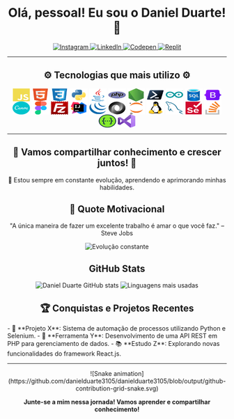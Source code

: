 <h1 align="center">Olá, pessoal! Eu sou o Daniel Duarte! 👋</h1>

<p align="center">
  <a href="https://www.instagram.com/dani__s2__/">
    <img src="https://img.shields.io/badge/Instagram-E4405F?style=for-the-badge&logo=instagram&logoColor=white" alt="Instagram">
  </a>
  <a href="https://www.linkedin.com/in/daniel-duarte-b53806224/">
    <img src="https://img.shields.io/badge/linkedin-836FFF?style=for-the-badge&logo=linkedin&logoColor=white" alt="LinkedIn">
  </a>
  <a href="https://codepen.io/danielduarte3105">
    <img src="https://img.shields.io/badge/codepen-564a5d?style=for-the-badge&logo=codepen&logoColor=white" alt="Codepen">
  </a>
  <a href="https://replit.com/@Daniel31052003">
    <img src="https://img.shields.io/badge/replit-E4405F?style=for-the-badge&logo=replit&logoColor=white" alt="Replit">
  </a>
</p>

---

<h2 align="center">⚙️ Tecnologias que mais utilizo ⚙️</h2>

<div align="center" style="display: inline_block;">
    <img align="center" alt="" height="30" width="40" src="https://raw.githubusercontent.com/devicons/devicon/master/icons/javascript/javascript-plain.svg">
    <img align="center" alt="" height="30" width="40" src="https://raw.githubusercontent.com/devicons/devicon/master/icons/html5/html5-original.svg">
    <img align="center" alt="" height="30" width="40" src="https://raw.githubusercontent.com/devicons/devicon/master/icons/css3/css3-original.svg">
    <img align="center" alt="" height="30" width="40" src="https://raw.githubusercontent.com/devicons/devicon/master/icons/python/python-original.svg">
    <img align="center" alt="" height="30" width="40" src="https://raw.githubusercontent.com/devicons/devicon/master/icons/java/java-original.svg">
    <img align="center" alt="" height="30" width="40" src="https://raw.githubusercontent.com/devicons/devicon/master/icons/php/php-original.svg">
    <img align="center" alt="" height="30" width="40" src="https://raw.githubusercontent.com/devicons/devicon/master/icons/nodejs/nodejs-original.svg">
    <img align="center" alt="" height="30" width="40" src="https://raw.githubusercontent.com/devicons/devicon/master/icons/powershell/powershell-original.svg">
    <img align="center" alt="" height="30" width="40" src="https://raw.githubusercontent.com/devicons/devicon/master/icons/arduino/arduino-original.svg">
    <img align="center" alt="" height="30" width="40" src="https://raw.githubusercontent.com/devicons/devicon/master/icons/azuresqldatabase/azuresqldatabase-original.svg">
    <img align="center" alt="" height="30" width="40" src="https://raw.githubusercontent.com/devicons/devicon/master/icons/bootstrap/bootstrap-original.svg">
    <img align="center" alt="" height="30" width="40" src="https://raw.githubusercontent.com/devicons/devicon/master/icons/canva/canva-original.svg">
    <img align="center" alt="" height="30" width="40" src="https://raw.githubusercontent.com/devicons/devicon/master/icons/figma/figma-original.svg">
    <img align="center" alt="" height="30" width="40" src="https://raw.githubusercontent.com/devicons/devicon/master/icons/filezilla/filezilla-original.svg">
    <img align="center" alt="" height="30" width="40" src="https://raw.githubusercontent.com/devicons/devicon/master/icons/intellij/intellij-original.svg">
    <img align="center" alt="" height="30" width="40" src="https://raw.githubusercontent.com/devicons/devicon/master/icons/jquery/jquery-original.svg">
    <img align="center" alt="" height="30" width="40" src="https://raw.githubusercontent.com/devicons/devicon/master/icons/json/json-original.svg">
    <img align="center" alt="" height="30" width="40" src="https://raw.githubusercontent.com/devicons/devicon/master/icons/jupyter/jupyter-original.svg">
    <img align="center" alt="" height="30" width="40" src="https://raw.githubusercontent.com/devicons/devicon/master/icons/linux/linux-original.svg">
    <img align="center" alt="" height="30" width="40" src="https://raw.githubusercontent.com/devicons/devicon/master/icons/mysql/mysql-original.svg">
    <img align="center" alt="" height="30" width="40" src="https://raw.githubusercontent.com/devicons/devicon/master/icons/selenium/selenium-original.svg">
    <img align="center" alt="" height="30" width="40" src="https://raw.githubusercontent.com/devicons/devicon/master/icons/stackoverflow/stackoverflow-original.svg">
    <img align="center" alt="" height="30" width="40" src="https://raw.githubusercontent.com/devicons/devicon/master/icons/swagger/swagger-original.svg">
    <img align="center" alt="" height="30" width="40" src="https://raw.githubusercontent.com/devicons/devicon/master/icons/visualstudio/visualstudio-original.svg">
</div>

---

<h2 align="center">🚀 Vamos compartilhar conhecimento e crescer juntos! 🚀</h2>

<p align="center">🔴 Estou sempre em constante evolução, aprendendo e aprimorando minhas habilidades.</p>


<h2 align="center">🌟 Quote Motivacional</h2>

<p align="center">"A única maneira de fazer um excelente trabalho é amar o que você faz." – Steve Jobs</p>

<p align="center">
  <img src="https://media.giphy.com/media/3oKIPsx2VAYAgEHC12/giphy.gif" width="300" alt="Evolução constante">
</p>

<h2 align="center">GitHub Stats</h2>
<p align="center">
  <img src="https://github-readme-stats.vercel.app/api?username=danielduarte3105&show_icons=true&theme=tokyonight" alt="Daniel Duarte GitHub stats" />
  <img src="https://github-readme-stats.vercel.app/api/top-langs/?username=danielduarte3105&layout=compact&theme=tokyonight" alt="Linguagens mais usadas" />
</p>

<h2 align="center">🏆 Conquistas e Projetos Recentes</h2>
- 🎯 **Projeto X**: Sistema de automação de processos utilizando Python e Selenium.
- 🔧 **Ferramenta Y**: Desenvolvimento de uma API REST em PHP para gerenciamento de dados.
- 📚 **Estudo Z**: Explorando novas funcionalidades do framework React.js.

---

<p align="center">
  ![Snake animation](https://github.com/danielduarte3105/danielduarte3105/blob/output/github-contribution-grid-snake.svg)
</p>

<p align="center">
  <b>Junte-se a mim nessa jornada! Vamos aprender e compartilhar conhecimento!</b>
</p>
